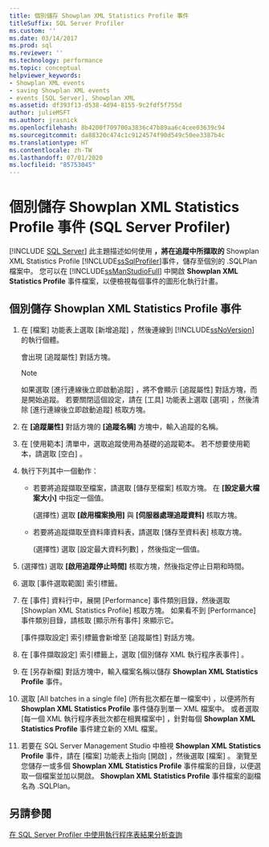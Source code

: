 ```yaml
---
title: 個別儲存 Showplan XML Statistics Profile 事件
titleSuffix: SQL Server Profiler
ms.custom: ''
ms.date: 03/14/2017
ms.prod: sql
ms.reviewer: ''
ms.technology: performance
ms.topic: conceptual
helpviewer_keywords:
- Showplan XML events
- saving Showplan XML events
- events [SQL Server], Showplan XML
ms.assetid: df393f13-d538-4d94-8155-9c2fdf5f755d
author: julieMSFT
ms.author: jrasnick
ms.openlocfilehash: 8b4200f709700a3836c47b89aa6c4cee03639c94
ms.sourcegitcommit: da88320c474c1c9124574f90d549c50ee3387b4c
ms.translationtype: HT
ms.contentlocale: zh-TW
ms.lasthandoff: 07/01/2020
ms.locfileid: "85753045"
---
```

# <a name="save-showplan-xml-statistics-profile-events-separately-sql-server-profiler"></a>個別儲存 Showplan XML Statistics Profile 事件 (SQL Server Profiler)
 [!INCLUDE [SQL Server](../../includes/applies-to-version/sqlserver.md)]
  此主題描述如何使用 **，將在追蹤中所擷取的** Showplan XML Statistics Profile [!INCLUDE[ssSqlProfiler](../../includes/sssqlprofiler-md.md)]事件，儲存至個別的 .SQLPlan 檔案中。 您可以在 [!INCLUDE[ssManStudioFull](../../includes/ssmanstudiofull-md.md)] 中開啟 **Showplan XML Statistics Profile** 事件檔案，以便檢視每個事件的圖形化執行計畫。  
  
## <a name="save-showplan-xml-statistics-profile-events-separately"></a>個別儲存 Showplan XML Statistics Profile 事件  
  
1. 在 [檔案]  功能表上選取 [新增追蹤]  ，然後連線到 [!INCLUDE[ssNoVersion](../../includes/ssnoversion-md.md)] 的執行個體。  
  
     會出現 [追蹤屬性]  對話方塊。  
  
    > [!NOTE]  
    >  如果選取 [進行連線後立即啟動追蹤]  ，將不會顯示 [追蹤屬性]  對話方塊，而是開始追蹤。 若要關閉這個設定，請在 [工具]  功能表上選取 [選項]  ，然後清除 [進行連線後立即啟動追蹤]  核取方塊。  
  
2. 在 **[追蹤屬性]** 對話方塊的 **[追蹤名稱]** 方塊中，輸入追蹤的名稱。  
  
3. 在 [使用範本]  清單中，選取追蹤使用為基礎的追蹤範本。 若不想要使用範本，請選取 [空白]  。  
  
4. 執行下列其中一個動作：  
  
    -   若要將追蹤擷取至檔案，請選取 [儲存至檔案]  核取方塊。 在 **[設定最大檔案大小]** 中指定一個值。  
  
         (選擇性) 選取 **[啟用檔案換用]** 與 **[伺服器處理追蹤資料]** 核取方塊。 
  
    -   若要將追蹤擷取至資料庫資料表，請選取 [儲存至資料表]  核取方塊。  
  
         (選擇性) 選取 [設定最大資料列數]  ，然後指定一個值。  
  
5. (選擇性) 選取 **[啟用追蹤停止時間]** 核取方塊，然後指定停止日期和時間。 
  
6. 選取 [事件選取範圍]  索引標籤。  
  
7. 在 [事件]  資料行中，展開 [Performance]  事件類別目錄，然後選取 [Showplan XML Statistics Profile]  核取方塊。 如果看不到 [Performance]  事件類別目錄，請核取 [顯示所有事件]  來顯示它。  
  
     [事件擷取設定]  索引標籤會新增至 [追蹤屬性]  對話方塊。  
  
8. 在 [事件擷取設定]  索引標籤上，選取 [個別儲存 XML 執行程序表事件]  。  
  
9. 在 [另存新檔]  對話方塊中，輸入檔案名稱以儲存 **Showplan XML Statistics Profile** 事件。  
  
10. 選取 [All batches in a single file] (所有批次都在單一檔案中)  ，以便將所有 **Showplan XML Statistics Profile** 事件儲存到單一 XML 檔案中。 或者選取 [每一個 XML 執行程序表批次都在相異檔案中]  ，針對每個 **Showplan XML Statistics Profile** 事件建立新的 XML 檔案。  
  
11. 若要在 SQL Server Management Studio 中檢視 **Showplan XML Statistics Profile** 事件，請在 [檔案]  功能表上指向 [開啟]  ，然後選取 [檔案]  。 瀏覽至您儲存一或多個 **Showplan XML Statistics Profile** 事件檔案的目錄，以便選取一個檔案並加以開啟。 **Showplan XML Statistics Profile** 事件檔案的副檔名為 .SQLPlan。  
  
## <a name="see-also"></a>另請參閱  
 [在 SQL Server Profiler 中使用執行程序表結果分析查詢](../../tools/sql-server-profiler/analyze-queries-with-showplan-results-in-sql-server-profiler.md)  
  
  
